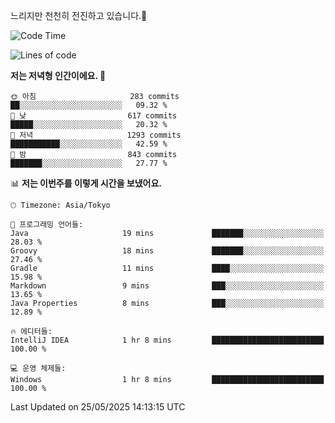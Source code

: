 느리지만 천천히 전진하고 있습니다.🐢

<!--START_SECTION:waka-->
![Code Time](http://img.shields.io/badge/Code%20Time-1%2C591%20hrs%2012%20mins-blue)

![Lines of code](https://img.shields.io/badge/%EC%A0%80%EB%8A%94%20%EC%97%AC%ED%83%9C%EA%B9%8C%EC%A7%80%20-919.5%20thousand%20%EC%A4%84%EC%9D%98%20%EC%BD%94%EB%93%9C%EB%A5%BC%20%EC%9E%91%EC%84%B1%ED%96%88%EC%96%B4%EC%9A%94.-blue)

**저는 저녁형 인간이에요. 🦉** 

```text
🌞 아침                     283 commits         ██░░░░░░░░░░░░░░░░░░░░░░░   09.32 % 
🌆 낮　                     617 commits         █████░░░░░░░░░░░░░░░░░░░░   20.32 % 
🌃 저녁                     1293 commits        ███████████░░░░░░░░░░░░░░   42.59 % 
🌙 밤　                     843 commits         ███████░░░░░░░░░░░░░░░░░░   27.77 % 
```


📊 **저는 이번주를 이렇게 시간을 보냈어요.** 

```text
🕑︎ Timezone: Asia/Tokyo

💬 프로그래밍 언어들: 
Java                     19 mins             ███████░░░░░░░░░░░░░░░░░░   28.03 % 
Groovy                   18 mins             ███████░░░░░░░░░░░░░░░░░░   27.46 % 
Gradle                   11 mins             ████░░░░░░░░░░░░░░░░░░░░░   15.98 % 
Markdown                 9 mins              ███░░░░░░░░░░░░░░░░░░░░░░   13.65 % 
Java Properties          8 mins              ███░░░░░░░░░░░░░░░░░░░░░░   12.89 % 

🔥 에디터들: 
IntelliJ IDEA            1 hr 8 mins         █████████████████████████   100.00 % 

💻 운영 체제들: 
Windows                  1 hr 8 mins         █████████████████████████   100.00 % 
```


 Last Updated on 25/05/2025 14:13:15 UTC
<!--END_SECTION:waka-->
